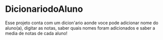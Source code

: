 # DicionariodoAluno
Esse projeto conta com um dicion'ario aonde voce pode adicionar nome do aluno(a), digitar as notas, saber quais nomes foram adicionados e saber a media de notas de cada aluno!

